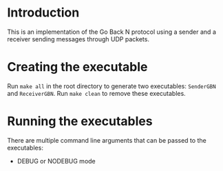 # Introduction

This is an implementation of the Go Back N protocol using a sender and a receiver sending messages through UDP packets.

# Creating the executable

Run `make all` in the root directory to generate two executables: `SenderGBN` and `ReceiverGBN`. 
Run `make clean` to remove  these executables.

# Running the executables

There are multiple command line arguments that can be passed to the executables:
- DEBUG or NODEBUG mode